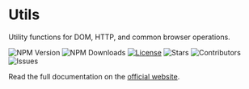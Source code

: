 # Utils

Utility functions for DOM, HTTP, and common browser operations.

![NPM Version](https://img.shields.io/npm/v/@v-termeh/composable)
![NPM Downloads](https://img.shields.io/npm/dw/@v-termeh/composable)
[![License](https://img.shields.io/github/license/v-termeh/composable)](https://github.com/v-termeh/composable/blob/master/LICENSE)
![Stars](https://img.shields.io/github/stars/v-termeh/composable?style=social)
![Contributors](https://img.shields.io/github/contributors/v-termeh/composable)
![Issues](https://img.shields.io/github/issues/v-termeh/composable)

Read the full documentation on the [official website](https://v-termeh.ekramy.ir).
